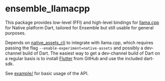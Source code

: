 <!-- 
This README describes the package. If you publish this package to pub.dev,
this README's contents appear on the landing page for your package.

For information about how to write a good package README, see the guide for
[writing package pages](https://dart.dev/guides/libraries/writing-package-pages). 

For general information about developing packages, see the Dart guide for
[creating packages](https://dart.dev/guides/libraries/create-library-packages)
and the Flutter guide for
[developing packages and plugins](https://flutter.dev/developing-packages). 
-->

# ensemble_llamacpp

This package provides low-level (FFI) and high-level bindings for [llama.cpp][]
for Native platform Dart, tailored for Ensemble but still usable for general
purposes.

Depends on [native_assets_cli][] to integrate with llama.cpp, which requires
passing the flag `--enable-experiment=native-assets` and possibly a dev-channel
build of Dart. The easiest way to get a dev-channel build of Dart on a regular
basis is to install [Flutter][] from GitHub and use the included dart-sdk.

See [example/][] for basic usage of the API.

[Flutter]: https://github.com/flutter/flutter.git
[llama.cpp]: https://github.com/ggerganov/llama.cpp
[native_assets_cli]: https://pub.dev/packages/native_assets_cli
[example/]: https://github.com/crasm/llamacpp-dart/tree/master/example